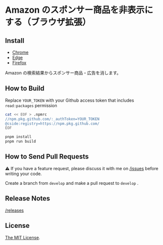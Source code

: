 # Amazon のスポンサー商品を非表示にする（ブラウザ拡張）

## Install

- [Chrome](https://chrome.google.com/webstore/detail/mjjmlgebfdbccbacinhcjjeiphmfjodl)
- [Edge](https://microsoftedge.microsoft.com/addons/detail/bmkmfacogjfmnoocnhjnlmdfohihdpmo)
- [Firefox](https://addons.mozilla.org/firefox/addon/amazon%E3%81%AE%E3%82%B9%E3%83%9D%E3%83%B3%E3%82%B5%E3%83%BC%E5%95%86%E5%93%81%E3%82%92%E9%9D%9E%E8%A1%A8%E7%A4%BA%E3%81%AB%E3%81%99%E3%82%8B/)

Amazon の検索結果からスポンサー商品・広告を消します。

## How to Build

Replace `YOUR_TOKEN` with your Github access token that includes `read:packages` permission

```bash
cat << EOF > .npmrc
//npm.pkg.github.com/:_authToken=YOUR_TOKEN
@cside:registry=https://npm.pkg.github.com/
EOF

pnpm install
pnpm run build
```

## How to Send Pull Requests

⚠️ If you have a feature request, please discuss it with me on [/issues](https://github.com/Cside/amazon-unsponsor/issues) before writing your code.

Create a branch from `develop` and make a pull request to `develop` .

## Release Notes

[/releases](https://github.com/Cside/amazon-unsponsor/releases)

## License

[The MIT License](/LICENSE).
